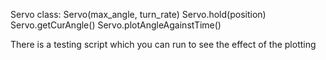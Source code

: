 Servo class:
    Servo(max_angle, turn_rate)
    Servo.hold(position)
    Servo.getCurAngle()
    Servo.plotAngleAgainstTime()

There is a testing script which you can run to see the effect of the plotting
